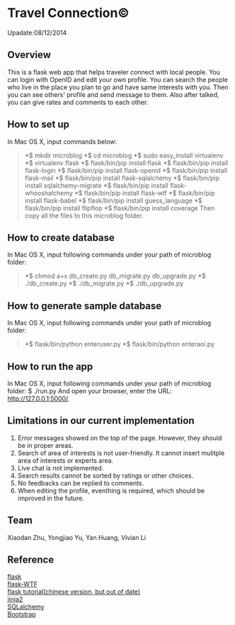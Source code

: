 Travel Connection&copy;
=================
Upadate:08/12/2014

Overview
--------
This is a flask web app that helps traveler connect with local people. 
You can login with OpenID and edit your own profile.
You can search the people who live in the place you plan to go and have same interests with you.
Then you can see others' profile and send message to them.
Also after talked, you can give rates and comments to each other.

How to set up
-------------
In Mac OS X, input commands below:
>*$ mkdir microblog
>*$ cd microblog
>*$ sudo easy_install virtualenv
>*$ virtualenv flask
>*$ flask/bin/pip install flask
>*$ flask/bin/pip install flask-login
>*$ flask/bin/pip install flask-openid
>*$ flask/bin/pip install flask-mail
>*$ flask/bin/pip install flask-sqlalchemy
>*$ flask/bin/pip install sqlalchemy-migrate
>*$ flask/bin/pip install flask-whooshalchemy
>*$ flask/bin/pip install flask-wtf
>*$ flask/bin/pip install flask-babel
>*$ flask/bin/pip install guess_language
>*$ flask/bin/pip install flipflop
>*$ flask/bin/pip install coverage
Then copy all the files to this microblog folder.

How to create database
----------------------
In Mac OS X, input following commands under your path of microblog folder:
>*$ chmod a+x db_create.py db_migrate.py db_upgrade.py
>*$ ./db_create.py
>*$ ./db_migrate.py
>*$ ./db_upgrade.py

How to generate sample database
-------------------------------
In Mac OS X, input following commands under your path of microblog folder:
>*$ flask/bin/python enteruser.py
>*$ flask/bin/python enteraoi.py

How to run the app
------------------
In Mac OS X, input following commands under your path of microblog folder:
$ ./run.py
And open your browser, enter the URL: http://127.0.0.1:5000/.

Limitations in our current implementation
------------------------------------------
1. Error messages showed on the top of the page. However, they should be in proper areas.
2. Search of area of interests is not user-friendly. It cannot insert mulitple area of interests or experts area. 
3. Live chat is not implemented. 
4. Search results cannot be sorted by ratings or other choices.
5. No feedbacks can be replied to comments. 
6. When editing the profile, eventhing is required, which should be improved in the future. 

Team
-----
Xiaodan Zhu, Yongjiao Yu, Yan Huang, Vivian Li

Reference
---------
[flask](http://flask.pocoo.org)<br />
[flask-WTF](https://flask-wtf.readthedocs.org/en/latest/)<br />
[flask tutorial(chinese version, but out of date)](http://www.pythondoc.com/flask-mega-tutorial/index.html)<br />
[jinja2](http://jinja.pocoo.org)<br />
[SQLalchemy](http://www.sqlalchemy.org)<br />
[Bootstrap](http://getbootstrap.com)<br />

